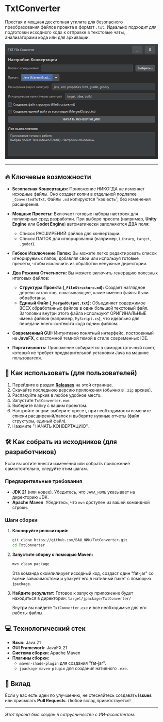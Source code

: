 # TxtConverter

Простая и мощная десктопная утилита для безопасного преобразования файлов проекта в формат `.txt`. Идеально подходит для подготовки исходного кода к отправке в текстовые чаты, анализаторами кода или для архивации.


![Скриншот приложения](docs/screenshot.png)

---

## 🔥 Ключевые возможности

*   **Безопасная Конвертация:** Приложение НИКОГДА не изменяет исходные файлы. Оно создает копии в отдельной подпапке `_ConvertedToTxt`. Файлы `.md` копируются "как есть", без изменения расширения.

*   **Мощные Пресеты:** Включает готовые наборы настроек для популярных сред разработки. При выборе пресета (например, **Unity Engine** или **Godot Engine**) автоматически заполняются ДВА поля:
    *   Список РАСШИРЕНИЙ файлов для конвертации.
    *   Список ПАПОК для игнорирования (например, `Library`, `target`, `.godot`).

*   **Гибкое Исключение Папок:** Вы можете легко редактировать список игнорируемых папок, добавляя свои или используя готовые пресеты, чтобы исключить из обработки ненужные директории.

*   **Два Режима Отчетности:** Вы можете включить генерацию полезных итоговых файлов:
    *   **Структура Проекта (`_FileStructure.md`):** Создает наглядное дерево каталогов, показывающее, какие именно файлы были обработаны.
    *   **Единый Файл (`_MergedOutput.txt`):** Объединяет содержимое ВСЕХ обработанных файлов в один большой текстовый файл. Заголовки внутри этого файла используют ОРИГИНАЛЬНЫЕ имена файлов (например, `MyScript.cs`), что идеально для передачи всего контекста кода одним файлом.

*   **Современный GUI:** Интуитивно понятный интерфейс, построенный на **JavaFX**, с кастомной темной темой в стиле современных IDE.

*   **Портативность:** Приложение собирается в самодостаточный пакет, который не требует предварительной установки Java на машине пользователя.

## 🚀 Как использовать (для пользователей)

1.  Перейдите в раздел **[Releases](https://github.com/ВАШ_НИК/TxtConverter/releases)** на этой странице.
2.  Скачайте последнюю версию приложения (обычно в `.zip` архиве).
3.  Распакуйте архив в любое удобное место.
4.  Запустите `TxtConverter.exe`.
5.  Выберите папку с вашим проектом.
6.  Настройте опции: выберите пресет, при необходимости измените списки расширений/папок и выберите нужные отчеты (файл структуры, единый файл).
7.  Нажмите "НАЧАТЬ КОНВЕРТАЦИЮ".

## 🛠️ Как собрать из исходников (для разработчиков)

Если вы хотите внести изменения или собрать приложение самостоятельно, следуйте этим шагам.

### Предварительные требования

*   **JDK 21** (или новее). Убедитесь, что `JAVA_HOME` указывает на директорию JDK.
*   **Apache Maven**. Убедитесь, что `mvn` доступен из вашей командной строки.

### Шаги сборки

1.  **Клонируйте репозиторий:**
    ```sh
    git clone https://github.com/ВАШ_НИК/TxtConverter.git
    cd TxtConverter
    ```

2.  **Запустите сборку с помощью Maven:**
    ```sh
    mvn clean package
    ```
    Эта команда скомпилирует исходный код, создаст один "fat-jar" со всеми зависимостями и упакует его в нативный пакет с помощью `jpackage`.

3.  **Найдите результат:**
    Готовое к запуску приложение будет находиться в директории:
    `target/jpackage/TxtConverter/`

    Внутри вы найдете `TxtConverter.exe` и все необходимые для его работы файлы.

## 💻 Технологический стек

*   **Язык:** Java 21
*   **GUI Framework:** JavaFX 21
*   **Система сборки:** Apache Maven
*   **Плагины сборки:**
    *   `maven-shade-plugin` для создания "fat-jar".
    *   `jpackage-maven-plugin` для создания нативного `.exe`.

## 🤝 Вклад

Если у вас есть идеи по улучшению, не стесняйтесь создавать **Issues** или присылать **Pull Requests**. Любой вклад приветствуется!

---

*Этот проект был создан в сотрудничестве с ИИ-ассистентом.*